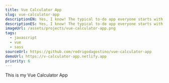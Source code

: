 ```yaml
---
title: Vue Calculator App
slug: vue-calculator-app
descriptionEN: Yes, I know! The typical to-do app everyone starts with, right? But go ahead, take a look. As with all my other projects, I take a simple idea and push it a little bit further.
descriptionES: Yes, I know! The typical to-do app everyone starts with, right? But go ahead, take a look. As with all my other projects, I take a simple idea and push it a little bit further.
imageUrl: /assets/projects/vue-calculator-app.png
tags:
  - javascript
  - vue
  - sass
sourceUrl: https://github.com/rodrigodagostino/vue-calculator-app
demoUrl: https://v-calculator-app.netlify.app
priority: 6
---
```


This is my Vue Calculator App
